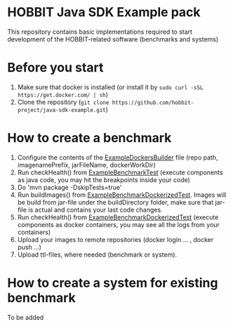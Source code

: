 # HOBBIT Java SDK Example pack

This repository contains basic implementations required to start development of the HOBBIT-related software (benchmarks and systems)

# Before you start
1) Make sure that docker is installed (or install it by `sudo curl -sSL https://get.docker.com/ | sh`)
2) Clone the repository (`git clone https://github.com/hobbit-project/java-sdk-example.git`)

# How to create a benchmark
1) Configure the contents of the [ExampleDockersBuilder](https://github.com/hobbit-project/java-sdk-example/blob/master/src/main/java/org/hobbit/sdk/examples/docker/ExampleDockersBuilder.java) file (repo path, imagenamePrefix, jarFileName, dockerWorkDir)
2) Run checkHealth() from [ExampleBenchmarkTest](https://github.com/hobbit-project/java-sdk-example/blob/master/src/test/java/org/hobbit/sdk/examples/ExampleBenchmarkTest.java) (execute components as java code, you may hit the breakpoints inside your code)
3) Do 'mvn package -DskipTests=true'
4) Run buildImages() from [ExampleBenchmarkDockerizedTest](https://github.com/hobbit-project/java-sdk-example/blob/master/src/test/java/org/hobbit/sdk/examples/ExampleBenchmarkDockerizedTest.java). Images will be build from jar-file under the buildDirectory folder, make sure that jar-file is actual and contains your last code changes. 
5) Run checkHealth() from [ExampleBenchmarkDockerizedTest](https://github.com/hobbit-project/java-sdk-example/blob/master/src/test/java/org/hobbit/sdk/examples/ExampleBenchmarkDockerizedTest.java) (execute components as docker containers, you may see all the logs from your containers)
6) Upload your images to remote repositories (docker login ... , docker push ...)
7) Upload ttl-files, where needed (benchmark or system).

# How to create a system for existing benchmark
To be added
